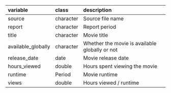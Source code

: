|variable           |class     |description                           |
|:------------------|:---------|:-------------------------------------|
|source             |character |Source file name |
|report             |character |Report period |
|title              |character |Movie title|
|available_globally |character |Whether the movie is available globally or not |
|release_date       |date      |Movie release date |
|hours_viewed       |double    |Hours spent viewing the movie |
|runtime            |Period    |Movie runtime |
|views              |double    |Hours viewed / runtime |
